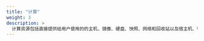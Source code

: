 ```yaml
---
title: "计算"
weight: 3
description: >
  计算资源包括直接提供给用户使用的的主机、镜像、硬盘、快照、网络和回收站以及宿主机、物理机基础资源等内容。
---
```

